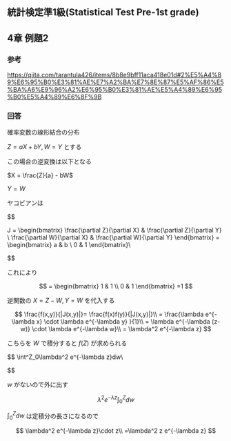 ## 統計検定準1級(Statistical Test Pre-1st grade)
## 4章 例題2
### 参考
https://qiita.com/tarantula426/items/8b8e9bff11aca418e01d#2%E5%A4%89%E6%95%B0%E3%81%AE%E7%A2%BA%E7%8E%87%E5%AF%86%E5%BA%A6%E9%96%A2%E6%95%B0%E3%81%AE%E5%A4%89%E6%95%B0%E5%A4%89%E6%8F%9B

### 回答

確率変数の線形結合の分布

$Z=aX+bY, W= Y$ とする

この場合の逆変換は以下となる

$X = \frac{Z}{a} - bW$

$Y=W$ 

ヤコビアンは

$$

J = \begin{bmatrix}
\frac{\partial Z}{\partial X} & \frac{\partial Z}{\partial Y} \\
\frac{\partial W}{\partial X} & \frac{\partial W}{\partial Y}
\end{bmatrix}
= \begin{bmatrix}
a & b \\
0 & 1
\end{bmatrix}\\

$$

これにより

$$
= \begin{bmatrix}
1 & 1 \\
0 & 1
\end{bmatrix} =1
$$

逆関数の $X = Z - W , Y = W$ を代入する

$$
\frac{f(x,y)}{|J(x,y)|}= \frac{f(x)f(y)}{|J(x,y)|}\\
= \frac{\lambda e^{-\lambda x} \cdot \lambda e^{-\lambda y} }{1}\\
= \lambda e^{-\lambda (z-w)} \cdot \lambda e^{-\lambda w}\\
= \lambda^2 e^{-\lambda z}
$$

こちらを $W$ で積分すると $f(Z)$ が求められる

$$
\int^Z_0\lambda^2 e^{-\lambda z}dw\\

$$

$w$ がないので外に出す

$$
\lambda^2 e^{-\lambda z}\int^Z_0 dw
$$

$\int^Z_0 dw$ は定積分の長さになるので

$$
\lambda^2 e^{-\lambda z}\cdot z\\
=\lambda^2 z e^{-\lambda z}
$$